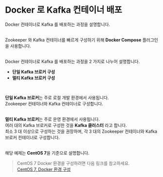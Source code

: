 # Docker 로 Kafka 컨테이너 배포

Docker 컨테이너로 Kafka 를 배포하는 과정을 설명합니다.   
<br />

Zookeeper 와 Kafka 컨테이너를 빠르게 구성하기 위해 **Docker Compose** 플러그인을 사용합니다.   
<br />

Docker 컨테이너로 Kafka 를 배포하는 과정을 2 가지로 나누어 설명합니다.   
- **단일 Kafka 브로커 구성**
- **멀티 Kafka 브로커 구성**
<br />

**단일 Kafka 브로커**는 주로 로컬 개발 환경에서 사용됩니다.   
Zookeeper 컨테이너와 Kafka 컨테이너로 구성합니다.   
<br />

**멀티 Kafka 브로커**는 주로 운영 환경에서 사용됩니다.   
여러 대의 Kafka 브로커로 구성한 것을 **Kafka 클러스터** 라고 합니다.   
최소 3 대 이상으로 구성하는 것을 권장하며, 각 3 대의 Zookeeper 컨테이너와 Kafka 브로커 컨테이너로 구성합니다.   
<br />

해당 예제는 **CentOS 7**을 기준으로 설명합니다.   
> CentOS 7 Docker 환경을 구성하려면 다음 링크를 참고하세요.   
> <a href="">CentOS 7, Docker 환경 구성</a>